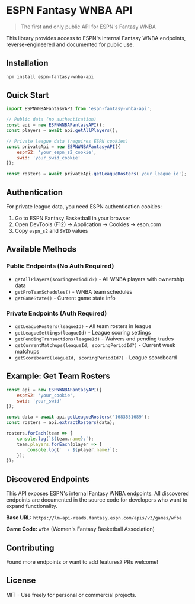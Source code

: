 # ESPN Fantasy WNBA API

> The first and only public API for ESPN's Fantasy WNBA

This library provides access to ESPN's internal Fantasy WNBA endpoints, reverse-engineered and documented for public use.

## Installation

```bash
npm install espn-fantasy-wnba-api
```

## Quick Start

```javascript
import ESPNWNBAFantasyAPI from 'espn-fantasy-wnba-api';

// Public data (no authentication)
const api = new ESPNWNBAFantasyAPI();
const players = await api.getAllPlayers();

// Private league data (requires ESPN cookies)
const privateApi = new ESPNWNBAFantasyAPI({
    espnS2: 'your_espn_s2_cookie',
    swid: 'your_swid_cookie'
});

const rosters = await privateApi.getLeagueRosters('your_league_id');
```

## Authentication

For private league data, you need ESPN authentication cookies:

1. Go to ESPN Fantasy Basketball in your browser
2. Open DevTools (F12) → Application → Cookies → espn.com  
3. Copy `espn_s2` and `SWID` values

## Available Methods

### Public Endpoints (No Auth Required)
- `getAllPlayers(scoringPeriodId?)` - All WNBA players with ownership data
- `getProTeamSchedules()` - WNBA team schedules
- `getGameState()` - Current game state info

### Private Endpoints (Auth Required)
- `getLeagueRosters(leagueId)` - All team rosters in league
- `getLeagueSettings(leagueId)` - League scoring settings
- `getPendingTransactions(leagueId)` - Waivers and pending trades
- `getCurrentMatchups(leagueId, scoringPeriodId?)` - Current week matchups
- `getScoreboard(leagueId, scoringPeriodId?)` - League scoreboard

## Example: Get Team Rosters

```javascript
const api = new ESPNWNBAFantasyAPI({
    espnS2: 'your_cookie',
    swid: 'your_swid'
});

const data = await api.getLeagueRosters('1683551689');
const rosters = api.extractRosters(data);

rosters.forEach(team => {
    console.log(`${team.name}:`);
    team.players.forEach(player => {
        console.log(`  - ${player.name}`);
    });
});
```

## Discovered Endpoints

This API exposes ESPN's internal Fantasy WNBA endpoints. All discovered endpoints are documented in the source code for developers who want to expand functionality.

**Base URL:** `https://lm-api-reads.fantasy.espn.com/apis/v3/games/wfba`

**Game Code:** `wfba` (Women's Fantasy Basketball Association)

## Contributing

Found more endpoints or want to add features? PRs welcome!

## License

MIT - Use freely for personal or commercial projects.